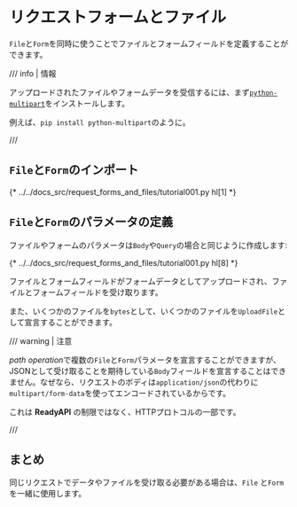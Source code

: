 # リクエストフォームとファイル

`File`と`Form`を同時に使うことでファイルとフォームフィールドを定義することができます。

/// info | 情報

アップロードされたファイルやフォームデータを受信するには、まず<a href="https://andrew-d.github.io/python-multipart/" class="external-link" target="_blank">`python-multipart`</a>をインストールします。

例えば、`pip install python-multipart`のように。

///

## `File`と`Form`のインポート

{* ../../docs_src/request_forms_and_files/tutorial001.py hl[1] *}

## `File`と`Form`のパラメータの定義

ファイルやフォームのパラメータは`Body`や`Query`の場合と同じように作成します:

{* ../../docs_src/request_forms_and_files/tutorial001.py hl[8] *}

ファイルとフォームフィールドがフォームデータとしてアップロードされ、ファイルとフォームフィールドを受け取ります。

また、いくつかのファイルを`bytes`として、いくつかのファイルを`UploadFile`として宣言することができます。

/// warning | 注意

*path operation*で複数の`File`と`Form`パラメータを宣言することができますが、JSONとして受け取ることを期待している`Body`フィールドを宣言することはできません。なぜなら、リクエストのボディは`application/json`の代わりに`multipart/form-data`を使ってエンコードされているからです。

これは **ReadyAPI** の制限ではなく、HTTPプロトコルの一部です。

///

## まとめ

同じリクエストでデータやファイルを受け取る必要がある場合は、`File` と`Form`を一緒に使用します。
